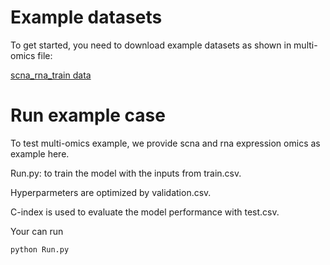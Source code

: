 # Example datasets

To get started, you need to download example datasets as shown in multi-omics file:

[scna_rna_train data](https://github.com/CancerProfiling/DeepMusics/blob/main/experiments/data/multi-omics/scna_rna.validation.csv)

# Run example case

To test multi-omics example, we provide scna and rna expression omics as example here.

   Run.py: to train the model with the inputs from train.csv.
   
   
   Hyperparmeters are optimized by validation.csv. 
   
   
   C-index is used to evaluate the model performance with test.csv.

Your can run 


    python Run.py
